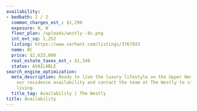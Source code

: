 ```yaml
---
availability:
- bedbath: 2 / 2
  common_charges_est_: $1,298
  exposure: N, W
  floor_plan: /uploads/westly--8c.png
  int_ext_sq: 1,252
  listing: https://www.serhant.com/listings/3767933
  name: 8C
  price: $2,625,000
  real_estate_taxes_est_: $1,340
  status: AVAILABLE
search_engine_optimization:
  meta_description: Ready to live the luxury lifestyle on the Upper West Side? View
    our residence availability and contact the team at The Westly to start your luxurious
    living.
  title_tag: Availability | The Westly
title: Availability
---
```


